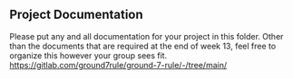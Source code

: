 ## Project Documentation

Please put any and all documentation for your project in this folder. Other than the documents that are required at the end of week 13, feel free to organize this however your group sees fit.
https://gitlab.com/ground7rule/ground-7-rule/-/tree/main/
